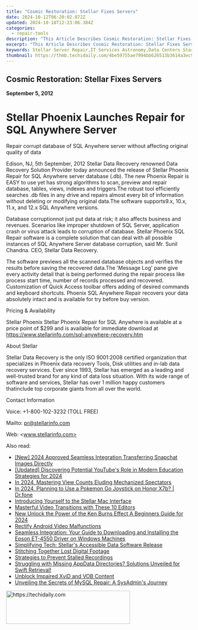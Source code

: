 ```yaml
---
title: "Cosmic Restoration: Stellar Fixes Servers"
date: 2024-10-12T06:20:02.872Z
updated: 2024-10-18T12:23:06.384Z
categories:
  - repair-tools
description: "This Article Describes Cosmic Restoration: Stellar Fixes Servers"
excerpt: "This Article Describes Cosmic Restoration: Stellar Fixes Servers"
keywords: Stellar Server Repair,IT Services Astronomy,Data Centers Starlight Recovery,Server Cosmic Reboot,Fault Tolerance Space Maintenance,Tech Support Astrophysics,Outage Solutions Universe
thumbnail: https://thmb.techidaily.com/4be59755ae7994bb626513b3614a3ec947be3b56430323187fb64d462d24a601.jpg
---
```


## Cosmic Restoration: Stellar Fixes Servers

**September 5, 2012**

# **Stellar Phoenix Launches Repair for SQL Anywhere Server**

 Repair corrupt database of SQL Anywhere server without affecting original quality of data

 Edison, NJ, 5th September, 2012 Stellar Data Recovery renowned Data Recovery Solution Provider today announced the release of Stellar Phoenix Repair for SQL Anywhere server database (.db). The new Phoenix Repair is EASY to use yet has strong algorithms to scan, preview and repair database, tables, views, indexes and triggers.The robust tool efficiently searches .db files in any drive and repairs almost every bit of information without deleting or modifying original data.The software supports9.x, 10.x, 11.x, and 12.x SQL Anywhere versions.

 Database corruptionnot just put data at risk; it also affects business and revenues. Scenarios like improper shutdown of SQL Server, application crash or virus attack leads to corruption of database. Stellar Phoenix SQL Repair software is a complete solution that can deal with all possible instances of SQL Anywhere Server database corruption, said Mr. Sunil Chandna. CEO, Stellar Data Recovery.

 The software previews all the scanned database objects and verifies the results before saving the recovered data.The 'Message Log' pane give every activity detail that is being performed during the repair process like process start time, number of records processed and recovered. Customization of Quick Access toolbar offers adding of desired commands and keyboard shortcuts. Phoenix SQL Anywhere Repair recovers your data absolutely intact and is available for try before buy version.

Pricing & Availability

 Stellar Phoenix Stellar Phoenix Repair for SQL Anywhere is available at a price point of $299 and is available for immediate download at <https://www.stellarinfo.com/sql-anywhere-recovery.htm>

About Stellar

 Stellar Data Recovery is the only ISO 9001:2008 certified organization that specializes in Phoenix data recovery Tools, Disk utilities and in-lab data recovery services. Ever since 1993, Stellar has emerged as a leading and well-trusted brand for any kind of data loss situation. With its wide range of software and services, Stellar has over 1 million happy customers thatinclude top corporate giants from all over the world.

Contact Information

Voice: +1-800-102-3232 (TOLL FREE)

Mailto: <pr@stellarinfo.com>

 Web: <www.stellarinfo.com>

<ins class="adsbygoogle"
     style="display:block"
     data-ad-format="autorelaxed"
     data-ad-client="ca-pub-7571918770474297"
     data-ad-slot="1223367746"></ins>

<ins class="adsbygoogle"
     style="display:block"
     data-ad-client="ca-pub-7571918770474297"
     data-ad-slot="8358498916"
     data-ad-format="auto"
     data-full-width-responsive="true"></ins>

<span class="atpl-alsoreadstyle">Also read:</span>
<div><ul>
<li><a href="https://snapchat-videos.techidaily.com/new-2024-approved-seamless-integration-transferring-snapchat-images-directly/"><u>[New] 2024 Approved Seamless Integration Transferring Snapchat Images Directly</u></a></li>
<li><a href="https://facebook-video-footage.techidaily.com/updated-discovering-potential-youtubes-role-in-modern-education-strategies-for-2024/"><u>[Updated] Discovering Potential YouTube's Role in Modern Education Strategies for 2024</u></a></li>
<li><a href="https://youtube-lab.techidaily.com/24-mastering-view-counts-eluding-mechanized-spectators/"><u>In 2024, Mastering View Counts Eluding Mechanized Spectators</u></a></li>
<li><a href="https://pokemon-go-android.techidaily.com/in-2024-planning-to-use-a-pokemon-go-joystick-on-honor-x7b-drfone-by-drfone-virtual-android/"><u>In 2024, Planning to Use a Pokemon Go Joystick on Honor X7b? | Dr.fone</u></a></li>
<li><a href="https://data-wizards.techidaily.com/introducing-yourself-to-the-stellar-mac-interface/"><u>Introducing Yourself to the Stellar Mac Interface</u></a></li>
<li><a href="https://extra-resources.techidaily.com/masterful-video-transitions-with-these-10-editors/"><u>Masterful Video Transitions with These 10 Editors</u></a></li>
<li><a href="https://video-content-creator.techidaily.com/new-unlock-the-power-of-the-ken-burns-effect-a-beginners-guide-for-2024/"><u>New Unlock the Power of the Ken Burns Effect A Beginners Guide for 2024</u></a></li>
<li><a href="https://data-wizards.techidaily.com/rectify-android-video-malfunctions/"><u>Rectify Android Video Malfunctions</u></a></li>
<li><a href="https://win-dash.techidaily.com/seamless-integration-your-guide-to-downloading-and-installing-the-epson-et-4550-driver-on-windows-machines/"><u>Seamless Integration: Your Guide to Downloading and Installing the Epson ET-4550 Driver on Windows Machines</u></a></li>
<li><a href="https://data-wizards.techidaily.com/simplifying-tech-stellars-accessible-data-software-release/"><u>Simplifying Tech: Stellar's Accessible Data Software Release</u></a></li>
<li><a href="https://data-wizards.techidaily.com/stitching-together-lost-digital-footage/"><u>Stitching Together Lost Digital Footage</u></a></li>
<li><a href="https://data-wizards.techidaily.com/strategies-to-prevent-stalled-recordings/"><u>Strategies to Prevent Stalled Recordings</u></a></li>
<li><a href="https://win-trending.techidaily.com/struggling-with-missing-appdata-directories-solutions-unveiled-for-swift-retrieval/"><u>Struggling with Missing AppData Directories? Solutions Unveiled for Swift Retrieval!</u></a></li>
<li><a href="https://data-wizards.techidaily.com/unblock-impaired-xvid-and-vob-content/"><u>Unblock Impaired XviD and VOB Content</u></a></li>
<li><a href="https://data-wizards.techidaily.com/unveiling-the-secrets-of-mysql-repair-a-sysadmins-journey/"><u>Unveiling the Secrets of MySQL Repair: A SysAdmin's Journey</u></a></li>
</ul></div>

<!-- affiliate ads begin -->
<a href="https://aligracehair.sjv.io/c/5597632/2135416/19272" target="_top" id="2135416">
  <img src="//a.impactradius-go.com/display-ad/19272-2135416" border="0" alt="https://techidaily.com" width="336" height="90"/>
</a>
<img height="0" width="0" src="https://aligracehair.sjv.io/i/5597632/2135416/19272" style="position:absolute;visibility:hidden;" border="0" />
<!-- affiliate ads end -->

